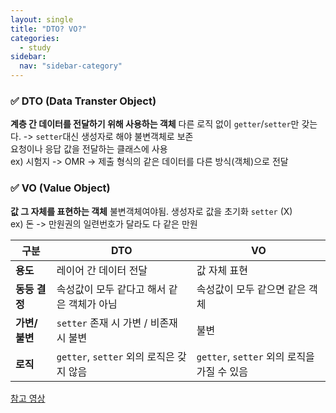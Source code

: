 ```yaml
---
layout: single
title: "DTO? VO?"
categories:
  - study
sidebar:
  nav: "sidebar-category"
---
```


### ✅ DTO (Data Transter Object)

**계층 간 데이터를 전달하기 위해 사용하는 객체**
다른 로직 없이 `getter`/`setter`만 갖는다. -> `setter`대신 생성자로 해야 불변객체로 보존<br />
요청이나 응답 값을 전달하는 클래스에 사용<br />
ex) 시험지 -> OMR -> 제출 형식의 같은 데이터를 다른 방식(객체)으로 전달

### ✅  VO (Value Object)

**값 그 자체를 표현하는 객체**
불변객체여야됨. 생성자로 값을 초기화  `setter` (X)<br />
ex) 돈 -> 만원권의 일련번호가 달라도 다 같은 만원

| 구분         | DTO                                      | VO                                       |
|--------------|-------------------------------------------|-------------------------------------------|
| **용도**     | 레이어 간 데이터 전달                      | 값 자체 표현                              |
| **동등 결정** | 속성값이 모두 같다고 해서 같은 객체가 아님 | 속성값이 모두 같으면 같은 객체            |
| **가변/불변** | `setter` 존재 시 가변 / 비존재 시 불변        | 불변                                     |
| **로직**     | `getter`, `setter` 외의 로직은 갖지 않음        | `getter`, `setter` 외의 로직을 가질 수 있음  |

[참고 영상](https://www.youtube.com/watch?v=z5fUkck_RZM)
